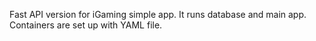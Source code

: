 Fast API version for iGaming simple app. It runs database and main app. Containers are set up with YAML file. 
